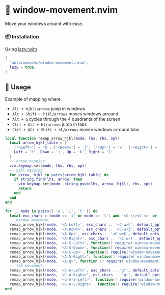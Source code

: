 # 🔳 window-movement.nvim

Move your windows around with ease.

### 📦 Installation

Using [lazy.nvim](https://github.com/folke/lazy.nvim)

```lua
{
  'antoinemadec/window-movement.nvim',
  lazy = true,
}
```

## 🚀 Usage

Example of mapping where:
- `Alt + hjkl/arrows` jump in windows
- `Alt + Shift + hjkl/arrows` moves windows arround
- `Alt + q` cycles through the 4 quadrants of the screen
- `Ctrl + Alt + hl/arrows` jump in tabs
- `Ctrl + Alt + Shift + hl/arrows` moves windows arround tabs

```lua
local function remap_arrow_hjkl(mode, lhs, rhs, opt)
  local arrow_hjkl_table = {
    ['<Left>'] = 'h', ['<Down>'] = 'j', ['<Up>'] = 'k', ['<Right>'] = 'l',
    Left = 'h', Down = 'j', Up = 'k', Right = 'l'
  }
  -- arrow mapping
  vim.keymap.set(mode, lhs, rhs, opt)
  -- hjkl mapping
  for arrow, hjkl in pairs(arrow_hjkl_table) do
    if string.find(lhs, arrow) then
      vim.keymap.set(mode, string.gsub(lhs, arrow, hjkl), rhs, opt)
      return
    end
  end
end

for _, mode in pairs({ 'n', 'i', 't' }) do
  local esc_chars = (mode == 'i' or mode == 't') and '<C-\\><C-n>' or ''
  -- window movement
  remap_arrow_hjkl(mode, '<A-Left>', esc_chars .. '<C-w>h', default_opts)
  remap_arrow_hjkl(mode, '<A-Down>', esc_chars .. '<C-w>j', default_opts)
  remap_arrow_hjkl(mode, '<A-Up>', esc_chars .. '<C-w>k', default_opts)
  remap_arrow_hjkl(mode, '<A-Right>', esc_chars .. '<C-w>l', default_opts)
  remap_arrow_hjkl(mode, '<A-S-Left>', function() require('window-movement').move_win_to_direction("left") end, default_opts)
  remap_arrow_hjkl(mode, '<A-S-Down>', function() require('window-movement').move_win_to_direction("down") end, default_opts)
  remap_arrow_hjkl(mode, '<A-S-Up>', function() require('window-movement').move_win_to_direction("up") end, default_opts)
  remap_arrow_hjkl(mode, '<A-S-Right>', function() require('window-movement').move_win_to_direction("right") end, default_opts)
  remap_arrow_hjkl(mode, '<A-q>', function () require('window-movement').quad_win_cycle() end, default_opts)
  -- tab movement
  remap_arrow_hjkl(mode, '<C-A-Left>', esc_chars .. 'gT', default_opts)
  remap_arrow_hjkl(mode, '<C-A-Right>', esc_chars .. 'gt', default_opts)
  remap_arrow_hjkl(mode, '<C-A-S-Left>', function() require('window-movement').move_win_to_tab("prev") end, default_opts)
  remap_arrow_hjkl(mode, '<C-A-S-Right>', function() require('window-movement').move_win_to_tab("next") end, default_opts)
end
```
